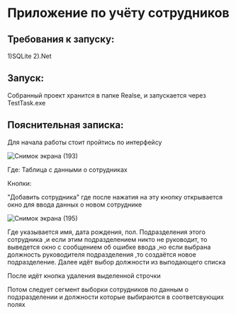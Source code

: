 # Приложение по учёту сотрудников
## Требования к запуску:
 1)SQLite
 2).Net
 ## Запуск:
 Собранный проект хранится в папке Realse, и запускается через TestTask.exe
 ## Пояснительная записка:
 
 Для начала работы стоит пройтись по интерфейсу
 
![Снимок экрана (193)](https://user-images.githubusercontent.com/43960228/170878111-8a477307-7f65-4995-8414-5ca447efd6dd.png)

Где:
Таблица с данными о сотрудниках

Кнопки: 

"Добавить сотрудника" где после нажатия на эту кнопку открывается окно для ввода данных о новом сотруднике

![Снимок экрана (195)](https://user-images.githubusercontent.com/43960228/170878127-bb07610c-24d7-450b-8e13-a6c50cf7dabe.png)

Где указывается имя, дата рождения, пол. Подразделения этого сотрудника ,и если этим подразделением никто не руководит, то выведется окно с сообщением об ошибке ввода
,но если выбрана должность руководителя подразделения ,то создаётся новое подразделение. Далее идёт выбор должности из выподающего списка

После идёт кнопка удаления выделенной строчки 

Потом следует сегмент выборки сотрудников по данным о подзразделении и должности которые выбираются в соответсвующих полях
